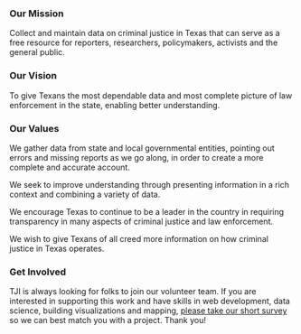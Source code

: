 ### Our Mission

Collect and maintain data on criminal justice in Texas that can serve as a free resource for reporters, researchers, policymakers, activists and the general public.

### Our Vision

To give Texans the most dependable data and most complete picture of law enforcement in the state, enabling better understanding.

### Our Values

We gather data from state and local governmental entities, pointing out errors and missing reports as we go along, in order to create a more complete and accurate account.

We seek to improve understanding through presenting information in a rich context and combining a variety of data.

We encourage Texas to continue to be a leader in the country in requiring transparency in many aspects of criminal justice and law enforcement.

We wish to give Texans of all creed more information on how criminal justice in Texas operates.

### Get Involved

TJI is always looking for folks to join our volunteer team. If you are interested in supporting this work and have skills in web development, data science, building visualizations and mapping, [please take our short survey](https://texasjusticeinitiative.org/volunteer) so we can best match you with a project. Thank you!
